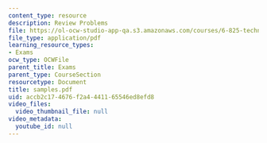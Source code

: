 ```yaml
---
content_type: resource
description: Review Problems
file: https://ol-ocw-studio-app-qa.s3.amazonaws.com/courses/6-825-techniques-in-artificial-intelligence-sma-5504-fall-2002/accb2c174676f2a4441165546ed8efd8_samples.pdf
file_type: application/pdf
learning_resource_types:
- Exams
ocw_type: OCWFile
parent_title: Exams
parent_type: CourseSection
resourcetype: Document
title: samples.pdf
uid: accb2c17-4676-f2a4-4411-65546ed8efd8
video_files:
  video_thumbnail_file: null
video_metadata:
  youtube_id: null
---
```

